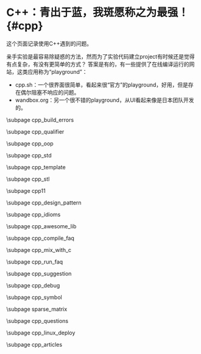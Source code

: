 C++：青出于蓝，我斑愿称之为最强！{#cpp}
=====================

这个页面记录使用C++遇到的问题。

亲手实验是最容易除疑惑的方法，然而为了实验代码建立project有时候还是觉得有点复杂，有没有更简单的方式？
答案是有的，有一些提供了在线编译运行的网站，这类应用称为“playground”：

- cpp.sh：一个很界面很简单，看起来很“官方”的playground，好用，但是存在偶尔阻塞不响应的问题。
- wandbox.org：另一个很不错的playground，从UI看起来像是日本团队开发的。

\subpage cpp_build_errors

\subpage cpp_qualifier

\subpage cpp_oop

\subpage cpp_std

\subpage cpp_template

\subpage cpp_stl

\subpage cpp11

\subpage cpp_design_pattern

\subpage cpp_idioms

\subpage cpp_awesome_lib

\subpage cpp_compile_faq

\subpage cpp_mix_with_c

\subpage cpp_run_faq

\subpage cpp_suggestion

\subpage cpp_debug

\subpage cpp_symbol

\subpage sparse_matrix

\subpage cpp_questions

\subpage cpp_linux_deploy

\subpage cpp_articles
